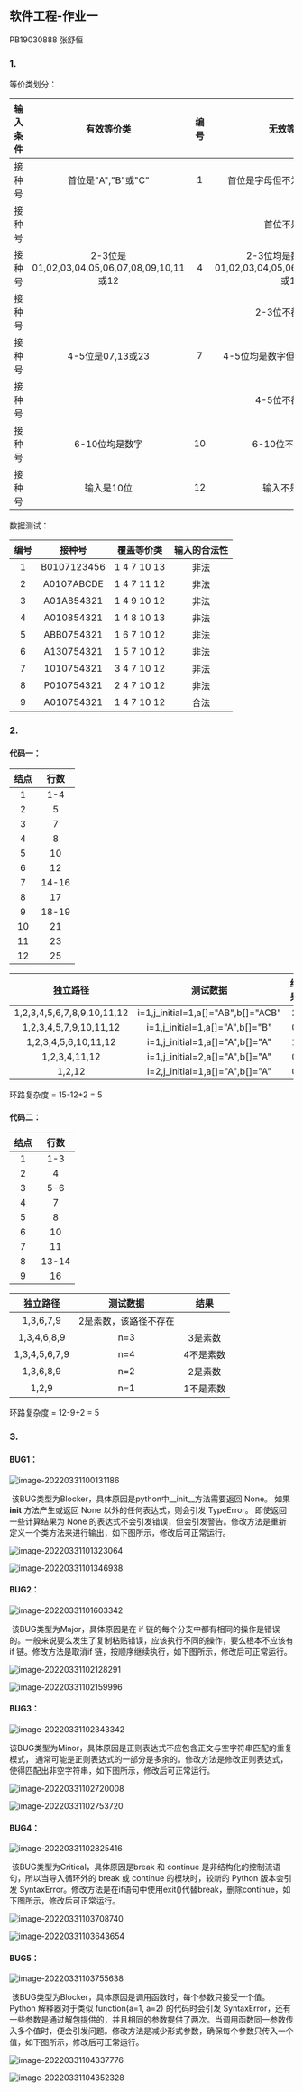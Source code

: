 ## 软件工程-作业一

PB19030888 张舒恒

### 1.

等价类划分：

| 输入条件 |                 有效等价类                  | 编号 |                       无效等价类                        | 编号 |
| :------: | :-----------------------------------------: | :--: | :-----------------------------------------------------: | :--: |
|  接种号  |             首位是"A","B"或"C"              |  1   |              首位是字母但不为"A","B"或"C"               |  2   |
|  接种号  |                                             |      |                      首位不是字母                       |  3   |
|  接种号  | 2-3位是01,02,03,04,05,06,07,08,09,10,11或12 |  4   | 2-3位均是数字但不是01,02,03,04,05,06,07,08,09,10,11或12 |  5   |
|  接种号  |                                             |      |                     2-3位不都是数字                     |  6   |
|  接种号  |              4-5位是07,13或23               |  7   |              4-5位均是数字但不是07,13或23               |  8   |
|  接种号  |                                             |      |                     4-5位不都是数字                     |  9   |
|  接种号  |               6-10位均是数字                |  10  |                    6-10位不都是数字                     |  11  |
|  接种号  |                 输入是10位                  |  12  |                      输入不是10位                       |  13  |

数据测试：

| 编号 |   接种号    | 覆盖等价类  | 输入的合法性 |
| :--: | :---------: | :---------: | :----------: |
|  1   | B0107123456 | 1 4 7 10 13 |     非法     |
|  2   | A0107ABCDE  | 1 4 7 11 12 |     非法     |
|  3   | A01A854321  | 1 4 9 10 12 |     非法     |
|  4   | A010854321  | 1 4 8 10 13 |     非法     |
|  5   | ABB0754321  | 1 6 7 10 12 |     非法     |
|  6   | A130754321  | 1 5 7 10 12 |     非法     |
|  7   | 1010754321  | 3 4 7 10 12 |     非法     |
|  8   | P010754321  | 2 4 7 10 12 |     非法     |
|  9   | A010754321  | 1 4 7 10 12 |     合法     |

### 2.

#### 代码一：

| 结点 | 行数  |
| :--: | :---: |
|  1   |  1-4  |
|  2   |   5   |
|  3   |   7   |
|  4   |   8   |
|  5   |  10   |
|  6   |  12   |
|  7   | 14-16 |
|  8   |  17   |
|  9   | 18-19 |
|  10  |  21   |
|  11  |  23   |
|  12  |  25   |

|          独立路径          |              测试数据              | 结果 |
| :------------------------: | :--------------------------------: | :--: |
| 1,2,3,4,5,6,7,8,9,10,11,12 | i=1,j_initial=1,a[]="AB",b[]="ACB" |  2   |
|   1,2,3,4,5,7,9,10,11,12   |  i=1,j_initial=1,a[]="A",b[]="B"   |  0   |
|    1,2,3,4,5,6,10,11,12    |  i=1,j_initial=1,a[]="A",b[]="A"   |  1   |
|       1,2,3,4,11,12        |  i=1,j_initial=2,a[]="A",b[]="A"   |  0   |
|           1,2,12           |  i=2,j_initial=1,a[]="A",b[]="A"   |  0   |

环路复杂度 = 15-12+2 = 5

#### 代码二：


| 结点 | 行数  |
| :--: | :---: |
|  1   |  1-3  |
|  2   |   4   |
|  3   |  5-6  |
|  4   |   7   |
|  5   |   8   |
|  6   |  10   |
|  7   |  11   |
|  8   | 13-14 |
|  9   |  16   |

|   独立路径    |       测试数据        |   结果    |
| :-----------: | :-------------------: | :-------: |
|   1,3,6,7,9   | 2是素数，该路径不存在 |           |
|  1,3,4,6,8,9  |          n=3          |  3是素数  |
| 1,3,4,5,6,7,9 |          n=4          | 4不是素数 |
|   1,3,6,8,9   |          n=2          |  2是素数  |
|     1,2,9     |          n=1          | 1不是素数 |

环路复杂度 = 12-9+2 = 5

### 3.

#### BUG1：

![image-20220331100131186](C:\Users\凝雨\AppData\Roaming\Typora\typora-user-images\image-20220331100131186.png)

​	该BUG类型为Blocker，具体原因是python中__init__方法需要返回 None。 如果 __init__ 方法产生或返回 None 以外的任何表达式，则会引发 TypeError。 即使返回一些计算结果为 None 的表达式不会引发错误，但会引发警告。修改方法是重新定义一个类方法来进行输出，如下图所示，修改后可正常运行。

![image-20220331101323064](C:\Users\凝雨\AppData\Roaming\Typora\typora-user-images\image-20220331101323064.png)

![image-20220331101346938](C:\Users\凝雨\AppData\Roaming\Typora\typora-user-images\image-20220331101346938.png)

#### BUG2：

![image-20220331101603342](C:\Users\凝雨\AppData\Roaming\Typora\typora-user-images\image-20220331101603342.png)

​	该BUG类型为Major，具体原因是在 if 链的每个分支中都有相同的操作是错误的。一般来说要么发生了复制粘贴错误，应该执行不同的操作，要么根本不应该有 if 链。修改方法是取消if 链，按顺序继续执行，如下图所示，修改后可正常运行。

![image-20220331102128291](C:\Users\凝雨\AppData\Roaming\Typora\typora-user-images\image-20220331102128291.png)

![image-20220331102159996](C:\Users\凝雨\AppData\Roaming\Typora\typora-user-images\image-20220331102159996.png)

#### BUG3：

![image-20220331102343342](C:\Users\凝雨\AppData\Roaming\Typora\typora-user-images\image-20220331102343342.png)

​	该BUG类型为Minor，具体原因是正则表达式不应包含正文与空字符串匹配的重复模式， 通常可能是正则表达式的一部分是多余的。修改方法是修改正则表达式，使得匹配出非空字符串，如下图所示，修改后可正常运行。

![image-20220331102720008](C:\Users\凝雨\AppData\Roaming\Typora\typora-user-images\image-20220331102720008.png)

![image-20220331102753720](C:\Users\凝雨\AppData\Roaming\Typora\typora-user-images\image-20220331102753720.png)

#### BUG4：

![image-20220331102825416](C:\Users\凝雨\AppData\Roaming\Typora\typora-user-images\image-20220331102825416.png)

​     该BUG类型为Critical，具体原因是break 和 continue 是非结构化的控制流语句，所以当导入循环外的 break 或 continue 的模块时，较新的 Python 版本会引发 SyntaxError。修改方法是在if语句中使用exit()代替break，删除continue，如下图所示，修改后可正常运行。

![image-20220331103708740](C:\Users\凝雨\AppData\Roaming\Typora\typora-user-images\image-20220331103708740.png)

![image-20220331103643654](C:\Users\凝雨\AppData\Roaming\Typora\typora-user-images\image-20220331103643654.png)

#### BUG5：

![image-20220331103755638](C:\Users\凝雨\AppData\Roaming\Typora\typora-user-images\image-20220331103755638.png)

​    该BUG类型为Blocker，具体原因是调用函数时，每个参数只接受一个值。 Python 解释器对于类似 function(a=1, a=2) 的代码时会引发 SyntaxError，还有一些参数是通过解包提供的，并且相同的参数提供了两次。当调用函数同一参数传入多个值时，便会引发问题。修改方法是减少形式参数，确保每个参数只传入一个值，如下图所示，修改后可正常运行。

![image-20220331104337776](C:\Users\凝雨\AppData\Roaming\Typora\typora-user-images\image-20220331104337776.png)

![image-20220331104352328](C:\Users\凝雨\AppData\Roaming\Typora\typora-user-images\image-20220331104352328.png)